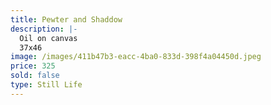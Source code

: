 ```yaml
---
title: Pewter and Shaddow
description: |-
  Oil on canvas
  37x46
image: /images/411b47b3-eacc-4ba0-833d-398f4a04450d.jpeg
price: 325
sold: false
type: Still Life
---
```

